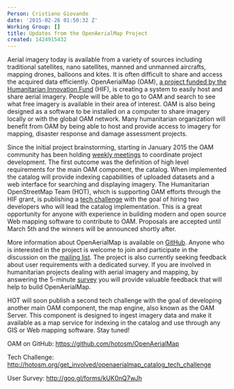 ```yaml
---
Person: Cristiano Giovando
date: '2015-02-26 01:50:32 Z'
Working Group: []
title: Updates from the OpenAerialMap Project
created: 1424915432
---
```

<p>Aerial imagery today is available from a variety of sources including traditional satellites, nano satellites, manned and unmanned aircrafts, mapping drones, balloons and kites. It is often difficult to share and access the acquired data efficiently. OpenAerialMap (OAM), <a href="http://www.elrha.org/projects/openaerialmap" target="_blank">a project funded by the Humanitarian Innovation Fund</a> (HIF), is creating a system to easily host and share aerial imagery. People will be able to go to OAM and search to see what free imagery is available in their area of interest. OAM is also being designed as a software to be installed on a computer to share imagery locally or with the global OAM network. Many humanitarian organization will benefit from OAM by being able to host and provide access to imagery for mapping, disaster response and damage assessment projects.</p><p>Since the initial project brainstorming, starting in January 2015 the OAM community has been holding <a href="https://github.com/hotosm/OpenAerialMap/wiki/Meetings" target="_blank">weekly meetings</a> to coordinate project development. The first outcome was the definition of high level requirements for the main OAM component, the catalog. When implemented the catalog will provide indexing capabilities of uploaded datasets and a web interface for searching and displaying imagery. The Humanitarian OpenStreetMap Team (HOT), which is supporting OAM efforts through the HIF grant, is publishing a <a href="http://hotosm.org/get_involved/openaerialmap_catalog_tech_challenge">tech challenge</a> with the goal of hiring two developers who will lead the catalog implementation. This is a great opportunity for anyone with experience in building modern and open source Web mapping software to contribute to OAM. Proposals are accepted until March 5th and the winners will be announced shortly after.</p><p>More information about OpenAerialMap is available on <a href="https://github.com/hotosm/OpenAerialMap" target="_blank">GitHub</a>. Anyone who is interested in the project is welcome to join and participate in the discussion on the <a href="https://groups.google.com/a/hotosm.org/forum/#!forum/openaerialmap" target="_blank">mailing list</a>. The project is also currently seeking feedback about user requirements with a dedicated survey. If you are involved in humanitarian projects dealing with aerial imagery and mapping, by answering the 5-minute <a href="http://goo.gl/forms/kUK0nQ7wJh" target="_blank">survey</a> you will provide valuable feedback that will help to build OpenAerialMap.</p><p>HOT will soon publish a second tech challenge with the goal of developing another main OAM component, the map engine, also known as the OAM Server. This component is designed to ingest imagery data and make it available as a map service for indexing in the catalog and use through any GIS or Web mapping software. Stay tuned!</p><p>OAM on GitHub: <a href="https://github.com/hotosm/OpenAerialMap" target="_blank">https://github.com/hotosm/OpenAerialMap</a>&nbsp;</p><p>Tech Challenge: <a href="http://hotosm.org/get_involved/openaerialmap_catalog_tech_challenge" target="_blank">http://hotosm.org/get_involved/openaerialmap_catalog_tech_challenge</a>&nbsp;</p><p>User Survey: <a href="http://goo.gl/forms/kUK0nQ7wJh" target="_blank">http://goo.gl/forms/kUK0nQ7wJh</a></p>
